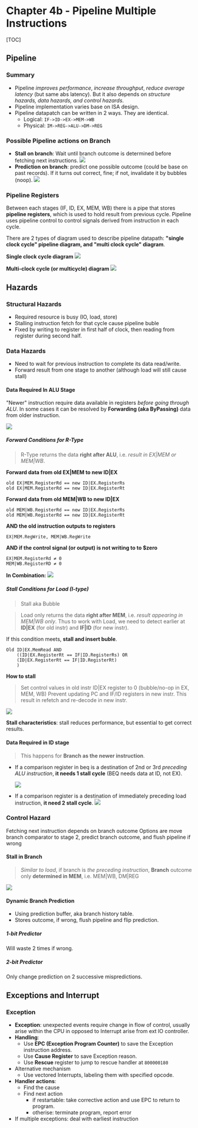 # Chapter 4b - Pipeline Multiple Instructions

[TOC]

## Pipeline

### Summary
* Pipeline _improves performance_, _increase throughput_, _reduce average latency_ (but same abs latency). But it also depends on _structure hazards, data hazards, and control hazards_. 
* Pipeline implementation varies base on ISA design.
* Pipeline datapatch can be written in 2 ways. They are identical.
    * Logical: `IF->ID->EX->MEM->WB`
    * Physical: `IM->REG->ALU->DM->REG`

### Possible Pipeline actions on Branch

* **Stall on branch**: Wait until branch outcome is determined before fetching next instructions.
    ![](https://dl.dropboxusercontent.com/u/24437878/screenshots/a043fd6f-03fc-42c3-b6bb-001e9a77ed5e.png)
* **Prediction on branch**: predict one possible outcome (could be base on past records). If it turns out correct, fine; if not, invalidate it by bubbles (noop).
    ![](https://dl.dropboxusercontent.com/u/24437878/screenshots/97191bb9-ee69-4630-a542-8b1ae94e34d2.png)

### Pipeline Registers
Between each stages (IF, ID, EX, MEM, WB) there is a pipe that stores **pipeline registers**, which is used to hold result from previous cycle. Pipeline uses pipeline control to control signals derived from instruction in each cycle.

There are 2 types of diagram used to describe pipeline datapath: **"single clock cycle" pipeline diagram, and "multi clock cycle" diagram**.

**Single clock cycle diagram**
![](https://dl.dropboxusercontent.com/u/24437878/screenshots/1d45d16d-ca69-4efd-9a58-3e1ac390d146.png)

**Multi-clock cycle (or multicycle) diagram**
![](https://dl.dropboxusercontent.com/u/24437878/screenshots/6942206c-1cc6-4e4d-9730-dc2008009c3e.png)

## Hazards

### Structural Hazards
* Required resource is busy (IO, load, store)
* Stalling instruction fetch for that cycle cause pipeline buble
* Fixed by writing to register in first half of clock, then reading from register during second half.

### Data Hazards
* Need to wait for previous instruction to complete its data read/write.
* Forward result from one stage to another (although load will still cause stall)

#### Data Required In ALU Stage
"Newer" instruction require data available in registers _before going through ALU_. In some cases it can be resolved by **Forwarding (aka ByPassing)** data from older instruction. 

![](https://dl.dropboxusercontent.com/u/24437878/screenshots/161495de-dce8-46a0-a84c-a9ec96417c41.png)

##### Forward Conditions for R-Type

> R-Type returns the data **right after ALU**, i.e. _result in EX|MEM or MEM|WB_.

**Forward data from old EX|MEM to new ID|EX**

    old EX|MEM.RegisterRd == new ID|EX.RegisterRs 
    old EX|MEM.RegisterRd == new ID|EX.RegisterRt 
    
**Forward data from old MEM|WB to new ID|EX**

    old MEM|WB.RegisterRd == new ID|EX.RegisterRs 
    old MEM|WB.RegisterRd == new ID|EX.RegisterRt 

**AND the old instruction outputs to registers**

    EX|MEM.RegWrite, MEM|WB.RegWrite
    
**AND if the control signal (or output) is not writing to to $zero**
    
    EX|MEM.RegisterRd ≠ 0
    MEM|WB.RegisterRD ≠ 0
    
**In Combination:**
![](https://dl.dropboxusercontent.com/u/24437878/screenshots/524535f3-3478-4b1b-b8fe-5389b384f693.png)

##### Stall Conditions for Load (I-type)
> Stall aka Bubble

> Load only returns the data **right after MEM**, i.e. _result appearing in MEM|WB only_. Thus to work with Load, we need to detect earlier at **ID|EX** (for old instr) and **IF|ID** (for new instr). 

If this condition meets, **stall and insert buble**.
    
    Old ID|EX.MemRead AND 
        ((ID|EX.RegisterRt == IF|ID.RegisterRs) OR
        (ID|EX.RegisterRt == IF|ID.RegisterRt)
        )

**How to stall**
> Set control values in old instr ID|EX register to 0 (bubble/no-op in EX, MEM, WB)
> Prevent updating PC and IF/ID registers in new instr. This result in refetch and re-decode in new instr.

![](https://dl.dropboxusercontent.com/u/24437878/screenshots/8131923a-08ff-4311-8383-3f2b2531cfbc.png)

**Stall characteristics**: stall reduces performance, but essential to get correct results. 


#### Data Required in ID stage

> This happens for **Branch as the newer instruction**.


* If a comparison register in beq is a destination of 2nd or 3rd _preceding ALU instruction_, **it needs 1 stall cycle** (BEQ needs data at ID, not EX).
    
    ![](https://dl.dropboxusercontent.com/u/24437878/screenshots/46a57897-7cbf-41a0-9279-27a3c528e5c5.png)

* If a comparison register is a destination of immediately preceding load
instruction, **it need 2 stall cycle**.
    ![](https://dl.dropboxusercontent.com/u/24437878/screenshots/66e03e6a-14ad-4056-b974-600c4f161c55.png)

### Control Hazard
Fetching next instruction depends on branch outcome
Options are move branch comparator to stage 2, predict branch outcome, and flush pipeline if wrong 

#### Stall in Branch

> _Similar to load_, if branch is _the preceding instruction_, **Branch** outcome only **determined in MEM**, i.e. MEM|WB, DM|REG

![](https://dl.dropboxusercontent.com/u/24437878/screenshots/1c0c8709-3b72-4646-8ed3-7c1a8fb34cc0.png)

#### Dynamic Branch Prediction

* Using prediction buffer, aka branch history table. 
* Stores outcome, if wrong, flush pipeline and flip prediction.

##### 1-bit Predictor
Will waste 2 times if wrong.

##### 2-bit Predictor
Only change prediction on 2 successive mispredictions.


## Exceptions and Interrupt

### Exception
* **Exception**: unexpected events require change in flow of control, usually arise within the CPU in opposed to Interrupt arise from ext IO controller.
* **Handling**: 
    * Use **EPC (Exception Program Counter)** to save the Exception instruction address.
    * Use **Cause Register** to save Exception reason.
    * Use **Rescue** register to jump to rescue handler at `800000180`
* Alternative mechanism
    * Use vectored Interrupts, labeling them with specified opcode.
* **Handler actions**:
    * Find the cause
    * Find next action
        * if restartable: take corrective action and use EPC to return to program.
        * otherise: terminate program, report error
* If multiple exceptions: deal with earliest instruction